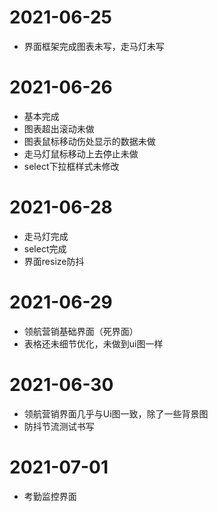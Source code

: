 # 2021-06-25
* 界面框架完成图表未写，走马灯未写
 
 # 2021-06-26
 * 基本完成
 * 图表超出滚动未做
 * 图表鼠标移动伤处显示的数据未做
 * 走马灯鼠标移动上去停止未做
 * select下拉框样式未修改

 # 2021-06-28
 * 走马灯完成
 * select完成
 * 界面resize防抖

 # 2021-06-29
 * 领航营销基础界面（死界面）
 * 表格还未细节优化，未做到ui图一样

 # 2021-06-30
 * 领航营销界面几乎与Ui图一致，除了一些背景图
 * 防抖节流测试书写

 # 2021-07-01
 * 考勤监控界面
